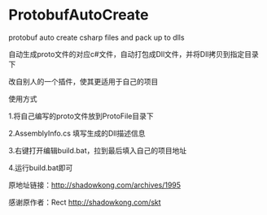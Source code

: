 # ProtobufAutoCreate
protobuf auto create csharp files and pack up to dlls

自动生成proto文件的对应c#文件，自动打包成Dll文件，并将Dll拷贝到指定目录下

改自别人的一个插件，使其更适用于自己的项目

使用方式

1.将自己编写的proto文件放到ProtoFile目录下

2.AssemblyInfo.cs 填写生成的Dll描述信息

3.右键打开编辑build.bat，拉到最后填入自己的项目地址

4.运行build.bat即可

原地址链接：http://shadowkong.com/archives/1995

感谢原作者：Rect  http://shadowkong.com/skt
